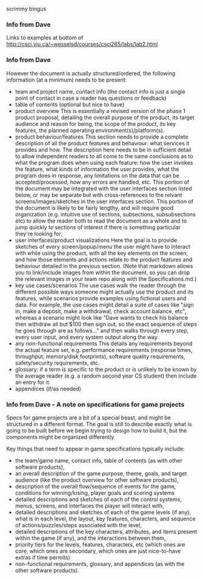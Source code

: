 scrimmy bingus
### Info from Dave 
Links to examples at bottom of http://csci.viu.ca/~wesselsd/courses/csci265/labs/lab2.html


### Info from Dave
However the document is actually structured/ordered, the following information (at a minimum) needs to be present:

- team and project name, contact info (the contact info is just a single point of contact in case a reader has questions or feedback)
- table of contents (optional but nice to have)
- product overview
    This is essentially a revised version of the phase 1 product proposal, detailing the overall purpose of the product, its target audience and reason for being, the scope of the product, its key features, the planned operating environment(s)/platform(s).
- product behaviour/features
    This section needs to provide a complete description of all the product features and behaviour: what services it provides and how.
    The description here needs to be in sufficient detail to allow independent readers to all come to the same conclusions as to what the program does when using each feature: how the user invokes the feature, what kinds of information the user provides, what the program does in response, any limitations on the data that can be accepted/processed, how any errors are handled, etc.
    This portion of the document may be integrated with the user interfaces section listed below, or may be separate but with cross-references to the relvant screens/images/sketches in the user interfaces section.
    This portion of the document is likely to be fairly lengthy, and will require good organization (e.g. intuitive use of sections, subsections, subsubsections etc) to allow the reader both to read the document as a whole and to jump quickly to sections of interest if there is something particular they're looking for.
- user interfaces/product visualizations
    Here the goal is to provide sketches of every screen/popup/menu the user might have to interact with while using the product, with all the key elements on the screen, and how those elements and actions relate to the product features and behaviour detailed in the previous section. (Note that markdown allows you to link/include images from within the document, so you can drop the relevant images in your team repo along with the Specifications.md.)
- key use cases/scenarios
    The use cases walk the reader through the different possible ways someone might actually use the product and its features, while scenarios provide examples using fictional users and data. For example, the use cases might detail a suite of cases like "sign in, make a deposit, make a withdrawal, check account balance, etc", whereas a scenario might look like "Dave wants to check his balance then withdraw all but $100 then sign out, so the exact sequence of steps he goes through are as follows..." and then walks through every step, every user input, and every system output along the way.
- any non-functional requirements
    This details any requirements beyond the actual feature set, e.g. performance requirements (response times, throughput, memory/disk footprints), software quality requirements, safety/security requirements, etc.
- glossary: if a term is specific to the product or is unlikely to be known by the average reader (e.g. a random second year CS student) then include an entry for it.
- appendices (if/as needed)


### Info from Dave - A note on specifications for game projects
Specs for game projects are a bit of a special beast, and might be structured in a different format. The goal is still to describe exactly what is going to be built before we begin trying to design how to build it, but the components might be organized differently.

Key things that need to appear in game specifications typically include:
- the team/game name, contact info, table of contents (as with other software products),
- an overall description of the game purpose, theme, goals, and target audience (like the product overview for other software products),
- description of the overall flow/sequence of events for the game, conditions for winning/losing, player goals and scoring systems
- detailed descriptions and sketches of each of the control systems, menus, screens, and interfaces the player will interact with,
- detailed descriptions and sketches of each of the game levels (if any), what is in each level, the layout, key features, characters, and sequence of actions/puzzles/steps associated with the level,
- detailed descriptions of the key characters, attributes, and items present within the game (if any), and the interactions between them,
- priority tiers for the levels, features, characters, etc (which ones are core, which ones are secondary, which ones are just nice-to-have extras if time permits)
- non-functional requirements, glossary, and appendices (as with the other software products).